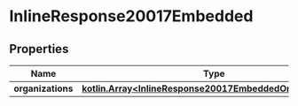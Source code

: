 
# InlineResponse20017Embedded

## Properties
Name | Type | Description | Notes
------------ | ------------- | ------------- | -------------
**organizations** | [**kotlin.Array&lt;InlineResponse20017EmbeddedOrganizations&gt;**](InlineResponse20017EmbeddedOrganizations.md) |  | 



